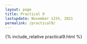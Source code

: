```yaml
---
layout: page
title: Practical 9
lastupdate: November 12th, 2021
permalink: /practical9/
---
```


{% include_relative practical9.html %}
